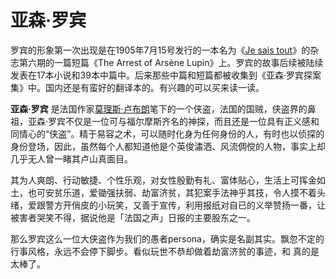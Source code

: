 # 亚森·罗宾

罗宾的形象第一次出现是在1905年7月15号发行的一本名为《[Je sais tout](https://link.zhihu.com/?target=https%3A//en.wikipedia.org/wiki/Je_sais_tout)》的杂志第六期的一篇短篇《The Arrest of Arsène Lupin》上。罗宾的故事后续被陆续发表在17本小说和39本中篇中。后来那些中篇和短篇都被收集到《亚森·罗宾探案集》中。国内还是有蛮好的翻译本的。有兴趣的可以买来读一读。  


**亚森·罗宾** 是法国作家[莫理斯·卢布朗](https://link.zhihu.com/?target=https%3A//zh.wikipedia.org/wiki/%25E8%258E%25AB%25E7%2590%2586%25E6%2596%25AF%25C2%25B7%25E7%259B%25A7%25E5%25B8%2583%25E6%259C%2597)笔下的一个侠盗，法国的国贼，侠盗界的鼻祖，亚森·罗宾不仅是一位可与福尔摩斯齐名的神探，而且还是一位具有正义感和同情心的“侠盗”。精于易容之术，可以随时化身为任何身份的人，有时也以侦探的身份登场，因此，虽然每个人都知道他是个英俊潚洒、风流倜傥的人物，事实上却几乎无人曾一睹其卢山真面目。

其为人爽朗、行动敏捷、个性乐观，对女性殷勤有礼、富体贴心，生活上可挥金如土，也可安贫乐道，爱锄强扶弱、劫富济贫，其犯案手法神乎其技，令人摸不着头绪，爱跟警方开俏皮的小玩笑，又善于宣传，利用报纸对自已的义举赞扬一番，让被害者哭笑不得，据说他是「法国之声」日报的主要股东之一。

那么罗宾这么一位大侠盗作为我们的愚者persona，确实是名副其实。飘忽不定的行事风格，永远不会停下脚步。看似玩世不恭却做着劫富济贫的事迹，和 真的是太棒了。

